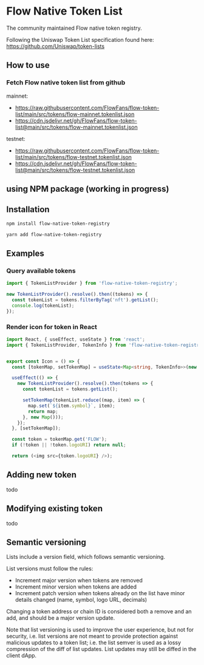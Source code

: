 # Flow Native Token List

The community maintained Flow native token registry.

Following the Uniswap Token List specification found here: <https://github.com/Uniswap/token-lists>

## How to use

### Fetch Flow native token list from github

mainnet:

- <https://raw.githubusercontent.com/FlowFans/flow-token-list/main/src/tokens/flow-mainnet.tokenlist.json>
- <https://cdn.jsdelivr.net/gh/FlowFans/flow-token-list@main/src/tokens/flow-mainnet.tokenlist.json>

testnet:

- <https://raw.githubusercontent.com/FlowFans/flow-token-list/main/src/tokens/flow-testnet.tokenlist.json>
- <https://cdn.jsdelivr.net/gh/FlowFans/flow-token-list@main/src/tokens/flow-testnet.tokenlist.json>

## using NPM package (working in progress)

## Installation

```bash
npm install flow-native-token-registry
```

```bash
yarn add flow-native-token-registry
```

## Examples

### Query available tokens

```typescript
import { TokenListProvider } from 'flow-native-token-registry';

new TokenListProvider().resolve().then((tokens) => {
  const tokenList = tokens.filterByTag('nft').getList();
  console.log(tokenList);
});
```

### Render icon for token in React

```typescript jsx
import React, { useEffect, useState } from 'react';
import { TokenListProvider, TokenInfo } from 'flow-native-token-registry';


export const Icon = () => {
  const [tokenMap, setTokenMap] = useState<Map<string, TokenInfo>>(new Map());

  useEffect(() => {
    new TokenListProvider().resolve().then(tokens => {
      const tokenList = tokens.getList();

      setTokenMap(tokenList.reduce((map, item) => {
        map.set(`${item.symbol}`, item);
        return map;
      }, new Map()));
    });
  }, [setTokenMap]);

  const token = tokenMap.get('FLOW');
  if (!token || !token.logoURI) return null;

  return (<img src={token.logoURI} />);

```

## Adding new token

todo

## Modifying existing token

todo

## Semantic versioning

Lists include a version field, which follows semantic versioning.

List versions must follow the rules:

- Increment major version when tokens are removed
- Increment minor version when tokens are added
- Increment patch version when tokens already on the list have minor details changed (name, symbol, logo URL, decimals)

Changing a token address or chain ID is considered both a remove and an add, and should be a major version update.

Note that list versioning is used to improve the user experience, but not for security, i.e. list versions are not meant to provide protection against malicious updates to a token list; i.e. the list semver is used as a lossy compression of the diff of list updates. List updates may still be diffed in the client dApp.

